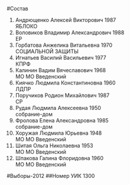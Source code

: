#Состав
1. Андрющенко Алексей Викторович 1987   
    ЯБЛОКО
2. Воловиков Владимир Александрович 1988   
    ЕР
3. Горбатова Анжелика Витальевна 1970   
    СОЦИАЛЬНОЙ ЗАЩИТЫ
4. Игнатьев Василий Васильевич 1977   
    КПРФ
5. Калинин Вадим Вячеславович 1968   
    МО МО Введенский
6. Киячко Людмила Константиновна 1960   
    ЛДПР
7. Поручиков Родион Михайлович 1987   
    СР
8. Рудая Людмила Алексеевна 1950   
    собрание-дом
9. Фролова Елена Александровна 1985   
    собрание-дом
10. Хоружая Людмила Юрьевна 1948   
    МО МО Введенский
11. Шитая Ольга Николаевна 1953   
    МО МО Введенский
12. Шпакова Галина Флоридовна 1960   
    МО МО Введенский

#Выборы-2012
##Номер УИК
1300